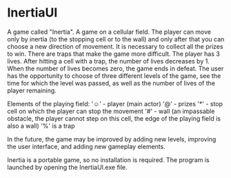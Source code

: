 # InertiaUI
A game called "Inertia". 
A game on a cellular field. The player can move only by inertia (to the stopping cell or to the wall) and only after that you can choose a new direction of movement. It is necessary to collect all the prizes to win. There are traps that make the game more difficult.
The player has 3 lives. After hitting a cell with a trap, the number of lives decreases by 1. When the number of lives becomes zero, the game ends in defeat.
The user has the opportunity to choose of three different levels of the game, see the time for which the level was passed, as well as the number of lives of the player remaining.

Elements of the playing field:
'☺' - player (main actor)
'@' - prizes
'*' - stop cell on which the player can stop the movement
'#' - wall (an impassable obstacle, the player cannot step on this cell, the edge of the playing field is also a wall)
'%' is a trap

In the future, the game may be improved by adding new levels, improving the user interface, and adding new gameplay elements.

Inertia is a portable game, so no installation is required. The program is launched by opening the InertiaUI.exe file.
